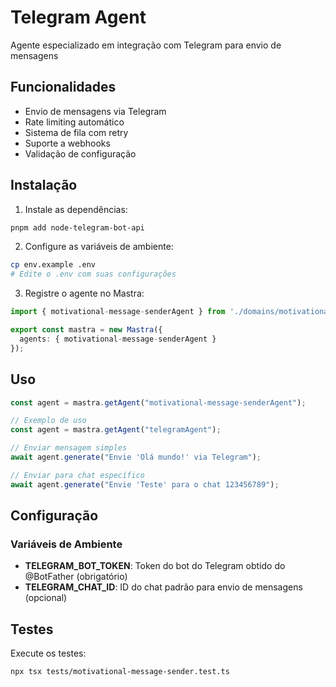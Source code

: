 # Telegram Agent

Agente especializado em integração com Telegram para envio de mensagens

## Funcionalidades

- Envio de mensagens via Telegram
- Rate limiting automático
- Sistema de fila com retry
- Suporte a webhooks
- Validação de configuração

## Instalação

1. Instale as dependências:
```bash
pnpm add node-telegram-bot-api
```

2. Configure as variáveis de ambiente:
```bash
cp env.example .env
# Edite o .env com suas configurações
```

3. Registre o agente no Mastra:
```typescript
import { motivational-message-senderAgent } from './domains/motivational-message-sender';

export const mastra = new Mastra({
  agents: { motivational-message-senderAgent }
});
```

## Uso

```typescript
const agent = mastra.getAgent("motivational-message-senderAgent");

// Exemplo de uso
const agent = mastra.getAgent("telegramAgent");

// Enviar mensagem simples
await agent.generate("Envie 'Olá mundo!' via Telegram");

// Enviar para chat específico
await agent.generate("Envie 'Teste' para o chat 123456789");
```

## Configuração

### Variáveis de Ambiente

- **TELEGRAM_BOT_TOKEN**: Token do bot do Telegram obtido do @BotFather (obrigatório)
- **TELEGRAM_CHAT_ID**: ID do chat padrão para envio de mensagens (opcional)

## Testes

Execute os testes:
```bash
npx tsx tests/motivational-message-sender.test.ts
```
